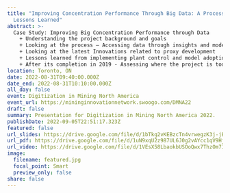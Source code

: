 ```yaml
---
title: "Improving Concentration Performance Through Big Data: A Process and
  Lessons Learned"
abstract: >-
  Case Study: Improving Big Concentration Performance through Data
    + Understanding the project background and goals
    + Looking at the process – Accessing data through insights and model development
    + Looking at the latest Innovations related to proxy development
    + Lessons learned from implementing plant control and model adoption
    + After its completion in 2019 - Assessing where the project is today 
location: Toronto, ON
date: 2022-08-31T09:40:00.000Z
date_end: 2022-08-31T10:10:00.000Z
all_day: false
event: Digitization in Mining North America
event_url: https://mininginnovationnetwork.swoogo.com/DMNA22
draft: false
summary: Presentation for Digitization in Mining North America 2022.
publishDate: 2022-09-05T22:51:17.323Z
featured: false
url_slides: https://drive.google.com/file/d/1bTkg2vKEBzcTn4vrwegzK3j-jBnpbLD0/view?usp=sharing
url_pdf: https://drive.google.com/file/d/1uN9xqU2z987UL6J0g2vAYcc1qV9Hj9Iu/view?usp=sharing
url_video: https://drive.google.com/file/d/1VEsX58LbaokbUSOoQwx7ThzOm7I7mLcr/view?usp=sharing
image:
  filename: featured.jpg
  focal_point: Smart
  preview_only: false
share: false
---
```


